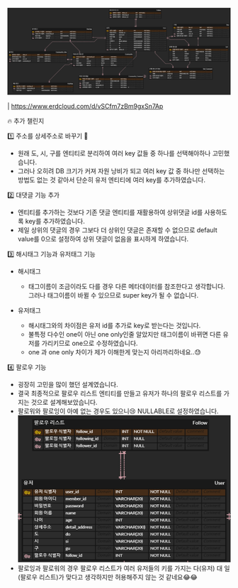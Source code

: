 ![Alt text](image.png)

| https://www.erdcloud.com/d/vSCfm7zBm9gxSn7Ap

🔥 추가 챌린지

1️⃣ 주소를 상세주소로 바꾸기 🏢

- 원래 도, 시, 구를 엔티티로 분리하여 여러 key 값들 중 하나를 선택해야하나 고민했습니다.
- 그러나 오히려 DB 크기가 커져 자원 낭비가 되고 여러 key 값 중 하나만 선택하는 방법도 없는 것 같아서 단순히 유저 엔티티에 여러 key를 추가하였습니다.

2️⃣ 대댓글 기능 추가

- 엔티티를 추가하는 것보다 기존 댓글 엔티티를 재활용하여 상위댓글 id를 사용하도록 key를 추가하였습니다.
- 제일 상위의 댓글의 경우 그보다 더 상위인 댓글은 존재할 수 없으므로 default value를 0으로 설정하여 상위 댓글이 없음을 표시하게 하였습니다.

3️⃣ 해시태그 기능과 유저태그 기능

- 해시태그

  - 태그이름이 조금이라도 다를 경우 다른 메타데이터를 참조한다고 생각합니다. 그러나 태그이름이 바뀔 수 있으므로 super key가 될 수 없습니다.

- 유저태그
  - 해시태그와의 차이점은 유저 id를 추가로 key로 받는다는 것입니다.
  - 불특정 다수인 one이 아닌 one only인줄 알았지만 태그이름이 바뀌면 다른 유저를 가리키므로 one으로 수정하였습니다.
  - one 과 one only 차이가 제가 이해한게 맞는지 아리까리하네요..😓

4️⃣ 팔로우 기능

- 굉장히 고민을 많이 했던 설계였습니다.
- 결국 최종적으로 팔로우 리스트 엔티티를 만들고 유저가 하나의 팔로우 리스트를 가지는 것으로 설계해보았습니다.
- 팔로워와 팔로잉이 아예 없는 경우도 있으니😢 NULLABLE로 설정하였습니다.
  ![Alt text](image-4.png)
- 팔로잉과 팔로워의 경우 팔로우 리스트가 여러 유저들의 키를 가지는 다(유저) 대 일(팔로우 리스트)가 맞다고 생각하지만 허용해주지 않는 것 같네요😂😂
